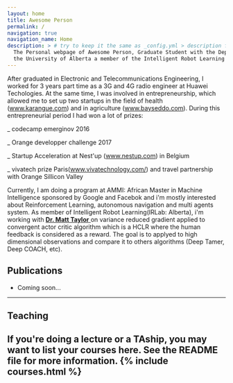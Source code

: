 ```yaml
---
layout: home
title: Awesome Person
permalink: /
navigation: true
navigation_name: Home
description: > # try to keep it the same as _config.yml > description field, which is used as a fallback for pages without description or excerpt.
  The Personal webpage of Awesome Person, Graduate Student with the Department of Computing Science at
  the University of Alberta a member of the Intelligent Robot Learning Laboratory.
---
```


After graduated in Electronic and Telecommunications Engineering, I worked for 3 years part time  as a 3G and 4G radio engineer at Huawei
Techologies. At the same time, I was involved in entrepreneurship, which allowed me to set up two startups in the field of health (www.karangue.com) and in agriculture (www.bayseddo.com). During this entrepreneurial period I had won a lot of prizes:

_ codecamp emerginov 2016

_ Orange developper challenge 2017

_ Startup Acceleration at Nest'up (www.nestup.com) in Belgium

_ vivatech prize Paris(www.vivatechnology.com/) and travel partnership with Orange Sillicon Valley

Currently, I am doing a program at AMMI: African Master in Machine Intelligence sponsored by Google and Facebok and i'm mostly interested about Reinforcement Learning, autonomous navigation and multi agents system. As member of Intelligent Robot Learning(IRLab: Alberta), i'm working with  <a href="https://drmatttaylor.net/"> **Dr. Matt Taylor** </a>  on variance reduced gradient applied to convergent actor critic algorithm which is a HCLR where the human feedback is considered as a reward. The goal is to applyed to high dimensional observations and compare it to others algorithms (Deep Tamer, Deep COACH, etc).

## Publications
- Coming soon...

---
## Teaching
If you're doing a lecture or a TAship, you may want to list your courses here. See the README file for more information. 
{% include courses.html %}
---
